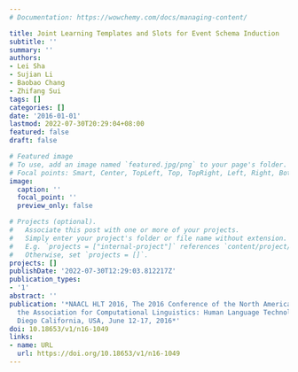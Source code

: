 ```yaml
---
# Documentation: https://wowchemy.com/docs/managing-content/

title: Joint Learning Templates and Slots for Event Schema Induction
subtitle: ''
summary: ''
authors:
- Lei Sha
- Sujian Li
- Baobao Chang
- Zhifang Sui
tags: []
categories: []
date: '2016-01-01'
lastmod: 2022-07-30T20:29:04+08:00
featured: false
draft: false

# Featured image
# To use, add an image named `featured.jpg/png` to your page's folder.
# Focal points: Smart, Center, TopLeft, Top, TopRight, Left, Right, BottomLeft, Bottom, BottomRight.
image:
  caption: ''
  focal_point: ''
  preview_only: false

# Projects (optional).
#   Associate this post with one or more of your projects.
#   Simply enter your project's folder or file name without extension.
#   E.g. `projects = ["internal-project"]` references `content/project/deep-learning/index.md`.
#   Otherwise, set `projects = []`.
projects: []
publishDate: '2022-07-30T12:29:03.812217Z'
publication_types:
- '1'
abstract: ''
publication: '*NAACL HLT 2016, The 2016 Conference of the North American Chapter of
  the Association for Computational Linguistics: Human Language Technologies, San
  Diego California, USA, June 12-17, 2016*'
doi: 10.18653/v1/n16-1049
links:
- name: URL
  url: https://doi.org/10.18653/v1/n16-1049
---
```

